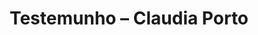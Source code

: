 ---
ID: 4357
title: 'Testemunho &#8211; Claudia Porto'
image-xl: ""
image-l: ""
image-sq-l: ""
image-sq-m: ""
post_excerpt: ""
layout: audioevideo
permalink: '?post_type=audioevideo&p=4357'
published: false
categories: ""
tags:
  - Testemunho
authors:
  - Claudia Porto
wpcf-gn_audiovideo_data:
  - "1428710400"
wpcf-gn_audiovideo_video:
  - https://youtu.be/O18Ee1Ip3fI
---